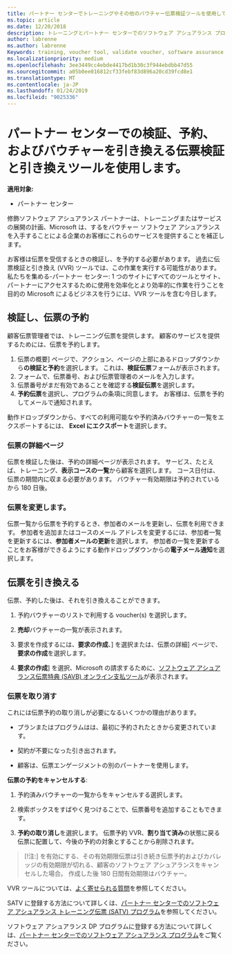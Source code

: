 ```yaml
---
title: パートナー センターでトレーニングやその他のバウチャー伝票検証ツールを使用して |パートナー センター
ms.topic: article
ms.date: 12/20/2018
description: トレーニングとパートナー センターでのソフトウェア アシュアランス プログラム バウチャーを要求できるようになりました
author: labrenne
ms.author: labrenne
Keywords: training, voucher tool, validate voucher, software assurance claims, DPS, SATV
ms.localizationpriority: medium
ms.openlocfilehash: 3ee3449cc4ebde4417bd1b30c3f944ebdbb47d55
ms.sourcegitcommit: a05b0ee016812cf33febf83d896a20cd39fcd8e1
ms.translationtype: MT
ms.contentlocale: ja-JP
ms.lasthandoff: 01/24/2019
ms.locfileid: "9025336"
---
```

# <a name="use-the-voucher-validation-and-redemption-tool-in-partner-center-to-validate-reserve-and-redeem-vouchers"></a>パートナー センターでの検証、予約、およびバウチャーを引き換える伝票検証と引き換えツールを使用します。 

**適用対象:**

- パートナー センター

修飾ソフトウェア アシュアランス パートナーは、トレーニングまたはサービスの展開の計画、Microsoft は、するをバウチャー ソフトウェア アシュアランスを入手することによる企業のお客様にこれらのサービスを提供することを補正します。

お客様は伝票を受信するときの検証し、を予約する必要があります。 過去に伝票検証と引き換え (VVR) ツールでは、この作業を実行する可能性があります。 私たちを集める-パートナー センター: 1 つのサイトにすべてのツールとサイト、パートナーにアクセスするために使用を効率化とより効率的に作業を行うことを目的の Microsoft によるビジネスを行うには、VVR ツールを含む今日します。

## <a name="validate-and-reserve-a-voucher"></a>検証し、伝票の予約

顧客伝票管理者では、トレーニング伝票を提供します。 顧客のサービスを提供するためには、伝票を予約します。

1. 伝票の概要] ページで、アクション、ページの上部にあるドロップダウンから**の検証と予約**を選択します。 これは、**検証伝票**フォームが表示されます。
2. フォームで、伝票番号、および伝票管理者のメールを入力します。
3. 伝票番号がまだ有効であることを確認する**検証伝票**を選択します。
4. **予約伝票**を選択し、プログラムの条項に同意します。 お客様は、伝票を予約してメールで通知されます。

動作ドロップダウンから、すべての利用可能なや予約済みバウチャーの一覧をエクスポートするには、 **Excel にエクスポート**を選択します。

### <a name="voucher-details-page"></a>伝票の詳細ページ

伝票を検証した後は、予約の詳細ページが表示されます。 サービス、たとえば、トレーニング、**表示コースの一覧**から顧客を選択します。
コース日付は、伝票の期間内に収まる必要があります。 バウチャー有効期限は予約されているから 180 日後。

### <a name="modify-a-voucher"></a>伝票を変更します。

伝票一覧から伝票を予約するとき、参加者のメールを更新し、伝票を利用できます。 参加者を追加またはコースのメール アドレスを変更するには、参加者一覧を更新するには、**参加者メールの更新**を選択します。 参加者の一覧を更新することをお客様ができるようにする動作ドロップダウンからの**電子メール通知**を選択します。

## <a name="redeem-a-voucher"></a>伝票を引き換える

伝票、予約した後は、それを引き換えることができます。 

1. 予約バウチャーのリストで利用する voucher(s) を選択します。 
2. **売却**バウチャーの一覧が表示されます。

4. 要求を作成するには、**要求の作成**、] を選択または、伝票の詳細] ページで、**要求の作成**を選択します。

5. **要求の作成**] を選択、Microsoft の請求するために、[ソフトウェア アシュアランス伝票特典 (SAVB) オンライン支払ツール](https://planningservices.partners.extranet.microsoft.com/en/Pages/getpaid.aspx)が表示されます。


### <a name="cancel-a-voucher"></a>伝票を取り消す

これには伝票予約の取り消しが必要になるいくつかの理由があります。

- プランまたはプログラムはは、最初に予約されたときから変更されています。

- 契約が不要になった引き出されます。

- 顧客は、伝票エンゲージメントの別のパートナーを使用します。

**伝票の予約をキャンセルする**:

1. 予約済みバウチャーの一覧からをキャンセルする選択します。

2. 検索ボックスをすばやく見つけることで、伝票番号を追加することもできます。 

3. **予約の取り消し**を選択します。 伝票予約 VVR、**割り当て済み**の状態に戻る伝票に配置して、今後の予約の対象とすることから削除されます。

>[!注:] を有効にする、その有効期限伝票は引き続き伝票予約およびカバレッジの有効期限が切れる、顧客のソフトウェア アシュアランスをキャンセルした場合。 作成した後 180 日間有効期限はバウチャー。

VVR ツールについては、[よく寄せられる質問](vvr-faq.md)を参照してください。

SATV に登録する方法について詳しくは、[パートナー センターでのソフトウェア アシュアランス トレーニング伝票 (SATV) プログラム](software-assurance-satv.md)を参照してください。

ソフトウェア アシュアランス DP プログラムに登録する方法について詳しくは、[パートナー センターでのソフトウェア アシュアランス プログラム](software-assurance-dps.md)をご覧ください。

